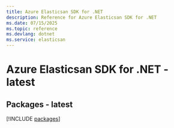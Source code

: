 ```yaml
---
title: Azure Elasticsan SDK for .NET
description: Reference for Azure Elasticsan SDK for .NET
ms.date: 07/15/2025
ms.topic: reference
ms.devlang: dotnet
ms.service: elasticsan
---
```

# Azure Elasticsan SDK for .NET - latest
## Packages - latest
[!INCLUDE [packages](elasticsan-index.md)]